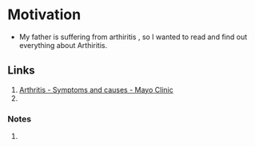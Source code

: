 # Motivation 
- My father is suffering from arthiritis , so I wanted to read and find out everything about Arthiritis.

## Links 
1. [Arthritis - Symptoms and causes - Mayo Clinic](https://www.mayoclinic.org/diseases-conditions/arthritis/symptoms-causes/syc-20350772)
2. 


### Notes 
1. 